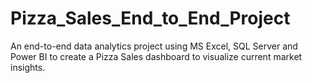 # Pizza_Sales_End_to_End_Project
An end-to-end data analytics project using MS Excel, SQL Server and Power BI to create a Pizza Sales dashboard to visualize current market insights.

